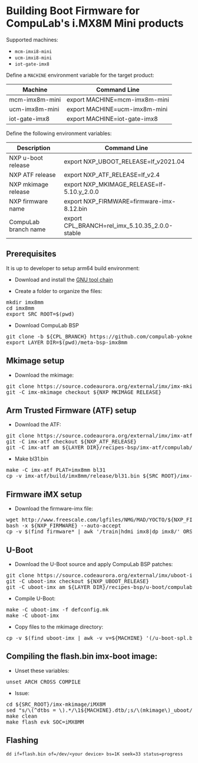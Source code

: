 # Building Boot Firmware for CompuLab's i.MX8M Mini products

Supported machines:

* `mcm-imxi8-mini`
* `ucm-imxi8-mini`
* `iot-gate-imx8`

Define a `MACHINE` environment variable for the target product:

|Machine|Command Line|
|---|---|
|mcm-imx8m-mini|export MACHINE=mcm-imx8m-mini
|ucm-imx8m-mini|export MACHINE=ucm-imx8m-mini
|iot-gate-imx8|export MACHINE=iot-gate-imx8

Define the following environment variables:

|Description|Command Line|
|---|---|
|NXP u-boot release|export NXP_UBOOT_RELEASE=lf_v2021.04|
|NXP ATF release|export NXP_ATF_RELEASE=lf_v2.4|
|NXP mkimage release|export NXP_MKIMAGE_RELEASE=lf-5.10.y_2.0.0|
|NXP firmware name|export NXP_FIRMWARE=firmware-imx-8.12.bin|
|CompuLab branch name|export CPL_BRANCH=rel_imx_5.10.35_2.0.0-stable|


## Prerequisites
It is up to developer to setup arm64 build environment:
* Download and install the [GNU tool chain](https://github.com/compulab-yokneam/meta-bsp-imx8mm/blob/rel_imx_5.10.35_2.0.0-experiment/Documentation/toolchain.md)

* Create a folder to organize the files:
<pre>
mkdir imx8mm
cd imx8mm
export SRC_ROOT=$(pwd)
</pre>

* Download CompuLab BSP
<pre>
git clone -b ${CPL_BRANCH} https://github.com/compulab-yokneam/meta-bsp-imx8mm.git
export LAYER_DIR=$(pwd)/meta-bsp-imx8mm
</pre>

## Mkimage setup
* Download the mkimage:
<pre>
git clone https://source.codeaurora.org/external/imx/imx-mkimage.git
git -C imx-mkimage checkout ${NXP_MKIMAGE_RELEASE}
</pre>

## Arm Trusted Firmware (ATF) setup
* Download the ATF:
<pre>
git clone https://source.codeaurora.org/external/imx/imx-atf.git
git -C imx-atf checkout ${NXP_ATF_RELEASE}
git -C imx-atf am ${LAYER_DIR}/recipes-bsp/imx-atf/compulab/imx8mm/*.patch
</pre>
* Make bl31.bin
<pre>
make -C imx-atf PLAT=imx8mm bl31
cp -v imx-atf/build/imx8mm/release/bl31.bin ${SRC_ROOT}/imx-mkimage/iMX8M/
</pre>

## Firmware iMX setup
* Download the firmware-imx file:
<pre>
wget http://www.freescale.com/lgfiles/NMG/MAD/YOCTO/${NXP_FIRMWARE}
bash -x ${NXP_FIRMWARE} --auto-accept
cp -v $(find firmware* | awk '/train|hdmi_imx8|dp_imx8/' ORS=" ") ${SRC_ROOT}/imx-mkimage/iMX8M/
</pre>

## U-Boot
* Download the U-Boot source and apply CompuLab BSP patches:
<pre>
git clone https://source.codeaurora.org/external/imx/uboot-imx.git
git -C uboot-imx checkout ${NXP_UBOOT_RELEASE}
git -C uboot-imx am ${LAYER_DIR}/recipes-bsp/u-boot/compulab/imx8mm/*.patch
</pre>

* Compile U-Boot:
<pre>
make -C uboot-imx -f defconfig.mk
make -C uboot-imx
</pre>

* Copy files to the mkimage directory:
<pre>
cp -v $(find uboot-imx | awk -v v=${MACHINE} '(/u-boot-spl.bin$|u-boot.bin$|u-boot-nodtb.bin$|tools\/mkimage$/)||($0~v".dtb$")' ORS=" ") ${SRC_ROOT}/imx-mkimage/iMX8M/
</pre>

<!---
## OP-TEE Setup
Download the OP-TEE from:
<pre>
git clone https://source.codeaurora.org/external/imx/imx-optee-os
git -C imx-optee-os checkout ${NXP_RELEASE} -b ${CPL_BRANCH}
git -C imx-atf am ${LAYER_DIR}/recipes-security/optee-imx/compulab/imx8mm/*.patch
</pre>

* Set environment variables:
<pre>
export ARCH=arm
export CROSS_COMPILE=/usr/bin/arm-linux-gnu-
export CROSS_COMPILE64=/usr/bin/arm-linux-gnu-
</pre>

* Make tee.bin
<pre>
cd imx-optee-os
./scripts/imx_build.sh mx8mmevk
cp -v build.mx8mmevk/core/tee.bin ${SRC_ROOT}/imx-mkimage/iMX8M/
</pre>
-->

## Compiling the **flash.bin** imx-boot image:
* Unset these variables:
<pre>
unset ARCH CROSS_COMPILE
</pre>
* Issue:
<pre>
cd ${SRC_ROOT}/imx-mkimage/iMX8M
sed "s/\(^dtbs = \).*/\1${MACHINE}.dtb/;s/\(mkimage\)_uboot/\1/" soc.mak > Makefile
make clean
make flash_evk SOC=iMX8MM
</pre>

## Flashing
`dd if=flash.bin of=/dev/<your device> bs=1K seek=33 status=progress`
